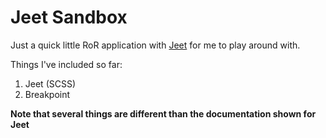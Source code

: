 # Jeet Sandbox

Just a quick little RoR application with [Jeet](https://github.com/mojotech/jeet) for me to play around with.

Things I've included so far:
1. Jeet (SCSS)
2. Breakpoint

**Note that several things are different than the documentation shown for Jeet**